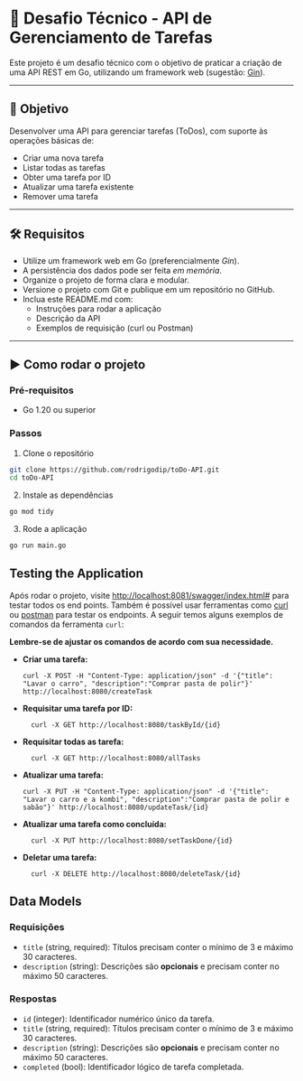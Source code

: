 # 🚀 Desafio Técnico - API de Gerenciamento de Tarefas

Este projeto é um desafio técnico com o objetivo de praticar a criação de uma API REST em Go, utilizando um framework web (sugestão: [Gin](https://github.com/gin-gonic/gin)).

---

## 🎯 Objetivo

Desenvolver uma API para gerenciar tarefas (ToDos), com suporte às operações básicas de:

- Criar uma nova tarefa
- Listar todas as tarefas
- Obter uma tarefa por ID
- Atualizar uma tarefa existente
- Remover uma tarefa

---

## 🛠 Requisitos

- Utilize um framework web em Go (preferencialmente *Gin*).
- A persistência dos dados pode ser feita *em memória*.
- Organize o projeto de forma clara e modular.
- Versione o projeto com Git e publique em um repositório no GitHub.
- Inclua este README.md com:
  - Instruções para rodar a aplicação
  - Descrição da API
  - Exemplos de requisição (curl ou Postman)

---

## ▶️ Como rodar o projeto

### Pré-requisitos

- Go 1.20 ou superior

### Passos

1. Clone o repositório
```bash
git clone https://github.com/rodrigodip/toDo-API.git
cd toDo-API
```
2. Instale as dependências
```bash
go mod tidy
```

3. Rode a aplicação
```bash
go run main.go
```

## Testing the Application
Após rodar o projeto, visite [http://localhost:8081/swagger/index.html#](http://localhost:8080/swagger/index.html#) para testar todos os end points.
Também é possível usar ferramentas como [curl](https://curl.se/) ou [postman](https://www.postman.com/) para testar os endpoints. A seguir temos alguns exemplos de comandos da ferramenta `curl`:

**Lembre-se de ajustar os comandos de acordo com sua necessidade.**

- **Criar uma tarefa:**

  ```
  curl -X POST -H "Content-Type: application/json" -d '{"title": "Lavar o carro", "description":"Comprar pasta de polir"}' http://localhost:8080/createTask
  ```

- **Requisitar uma tarefa por ID:**

  ```
    curl -X GET http://localhost:8080/taskById/{id}
  ```

- **Requisitar todas as tarefa:**

  ```
    curl -X GET http://localhost:8080/allTasks
  ```

- **Atualizar uma tarefa:**

  ```
  curl -X PUT -H "Content-Type: application/json" -d '{"title": "Lavar o carro e a kombi", "description":"Comprar pasta de polir e sabão"}' http://localhost:8080/updateTask/{id}
  ```

- **Atualizar uma tarefa como concluída:**

  ```
    curl -X PUT http://localhost:8080/setTaskDone/{id}
  ```

- **Deletar uma tarefa:**

  ```
    curl -X DELETE http://localhost:8080/deleteTask/{id}
  ```


## Data Models

### Requisições

- `title` (string, required): Títulos precisam conter o mínimo de 3 e máximo 30 caracteres.
- `description` (string):  Descrições são **opcionais** e precisam conter no máximo 50 caracteres.

### Respostas

- `id` (integer): Identificador numérico único da tarefa.
- `title` (string, required): Títulos precisam conter o mínimo de 3 e máximo 30 caracteres.
- `description` (string): Descrições são **opcionais** e precisam conter no máximo 50 caracteres.
- `completed` (bool): Identificador lógico de tarefa completada.

